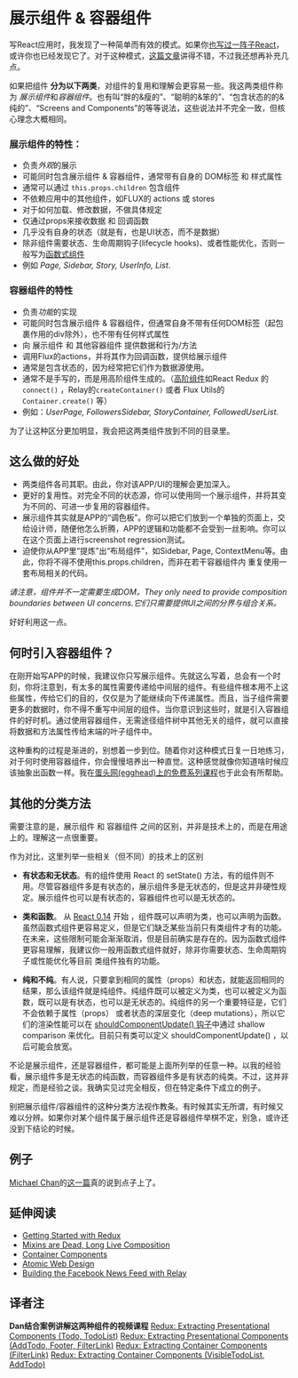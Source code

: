 
# 展示组件 & 容器组件

写React应用时，我发现了一种简单而有效的模式。如果你[也写过一阵子React](http://facebook.github.io/react/blog/2015/03/19/building-the-facebook-news-feed-with-relay.html)，或许你也已经发现它了。对于这种模式，[这篇文章](https://medium.com/@learnreact/container-components-c0e67432e005)讲得不错，不过我还想再补充几点。

如果把组件 **分为以下两类**，对组件的复用和理解会更容易一些。我这两类组件称为 *展示组件*和*容器组件*。也有叫“胖的&瘦的”、“聪明的&笨的”、“包含状态的的&纯的”、“Screens and Components”的等等说法，这些说法并不完全一致，但核心理念大概相同。

### 展示组件的特性：
* 负责*外观*的展示
* 可能同时包含展示组件 & 容器组件，通常带有自身的 DOM标签 和 样式属性
* 通常可以通过 `this.props.children` 包含组件
* 不依赖应用中的其他组件，如FLUX的 actions 或 stores
* 对于如何加载、修改数据，不做具体规定
* 仅通过props来接收数据 和 回调函数
* 几乎没有自身的状态（就是有，也是UI状态，而不是数据）
* 除非组件需要状态、生命周期钩子(lifecycle hooks)、或者性能优化，否则一般写为[函数式组件](https://facebook.github.io/react/blog/2015/10/07/react-v0.14.html#stateless-functional-components)
* 例如 *Page, Sidebar, Story, UserInfo, List*.

### 容器组件的特性
* 负责*功能*的实现
* 可能同时包含展示组件 & 容器组件，但通常自身不带有任何DOM标签（起包裹作用的div除外），也不带有任何样式属性
* 向 展示组件 和 其他容器组件 提供数据和行为/方法
* 调用Flux的actions，并将其作为回调函数，提供给展示组件
* 通常是包含状态的，因为经常把它们作为数据源使用。
* 通常不是手写的，而是用高阶组件生成的。（[高阶组件](https://medium.com/@dan_abramov/mixins-are-dead-long-live-higher-order-components-94a0d2f9e750)如React Redux 的`connect()` ，Relay的`createContainer()` 或者 Flux Utils的 `Container.create()` 等）
* 例如：*UserPage, FollowersSidebar, StoryContainer, FollowedUserList.*

 为了让这种区分更加明显，我会把这两类组件放到不同的目录里。

## 这么做的好处

* 两类组件各司其职。由此，你对该APP/UI的理解会更加深入。
* 更好的复用性。对完全不同的状态源，你可以使用同一个展示组件，并将其变为不同的、可进一步复用的容器组件。
* 展示组件其实就是APP的“调色板”。你可以把它们放到一个单独的页面上，交给设计师，随便他怎么折腾，APP的逻辑和功能都不会受到一丝影响。你可以在这个页面上进行screenshot regression测试。
* 迫使你从APP里“提炼”出“布局组件”，如Sidebar, Page, ContextMenu等。由此，你将不得不使用this.props.children，而非在若干容器组件内 重复使用一套布局相关的代码。

 *请注意，组件并不一定需要生成DOM。They only need to provide composition boundaries between UI concerns.它们只需要提供UI之间的分界与组合关系。*

 好好利用这一点。

## 何时引入容器组件？
 在刚开始写APP的时候，我建议你只写展示组件。先就这么写着，总会有一个时刻，你将注意到，有太多的属性需要传递给中间层的组件。有些组件根本用不上这些属性，传给它们的目的，仅仅是为了能继续向下传递属性。而且，当子组件需要更多的数据时，你不得不重写中间层的组件。当你意识到这些时，就是引入容器组件的好时机。通过使用容器组件，无需途径组件树中其他无关的组件，就可以直接将数据和方法属性传给末端的叶子组件中。

 这种重构的过程是渐进的，别想着一步到位。随着你对这种模式日复一日地练习，对于何时使用容器组件，你会慢慢培养出一种直觉。这种感觉就像你知道啥时候应该抽象出函数一样。我在[蛋头网(egghead)上的免费系列课程](https://egghead.io/series/getting-started-with-redux)也于此会有所帮助。

## 其他的分类方法
 需要注意的是，展示组件 和 容器组件 之间的区别，并非是技术上的，而是在用途上的。理解这一点很重要。

 作为对比，这里列举一些相关（但不同）的技术上的区别

 * **有状态和无状态**。有的组件使用 React 的 setState() 方法，有的组件则不用。尽管容器组件多是有状态的，展示组件多是无状态的，但是这并非硬性规定。展示组件也可以是有状态的，容器组件也可以是无状态的。

 * **类和函数**。 从 [React 0.14](https://facebook.github.io/react/blog/2015/10/07/react-v0.14.html#stateless-functional-components) 开始 ，组件既可以声明为类，也可以声明为函数。虽然函数式组件更容易定义，但是它们缺乏某些当前只有类组件才有的功能。在未来，这些限制可能会渐渐取消，但是目前确实是存在的。因为函数式组件更容易理解，我建议你一般用函数式组件就好，除非你需要状态、生命周期钩子或性能优化等目前 类组件独有的功能。

 * **纯和不纯**。有人说，只要拿到相同的属性（props）和状态，就能返回相同的结果，那么该组件就是纯组件。纯组件既可以被定义为类，也可以被定义为函数，既可以是有状态，也可以是无状态的。纯组件的另一个重要特征是，它们不会依赖于属性（props） 或者状态的深层变化（deep mutations），所以它们的渲染性能可以在 [shouldComponentUpdate() 钩子](https://facebook.github.io/react/docs/pure-render-mixin.html)中通过 shallow comparison 来优化。目前只有类可以定义 shouldComponentUpdate() ，以后可能会放宽。

 不论是展示组件，还是容器组件，都可能是上面所列举的任意一种。以我的经验看，展示组件多是无状态的纯函数，而容器组件多是有状态的纯类。不过，这并非规定，而是经验之谈。我确实见过完全相反，但在特定条件下成立的例子。

 别把展示组件/容器组件的这种分类方法视作教条。有时候其实无所谓，有时候又难以分辨。如果你对某个组件属于展示组件还是容器组件举棋不定，别急，或许还没到下结论的时候。

## 例子
[Michael Chan](https://twitter.com/chantastic)的[这一篇](https://gist.github.com/chantastic/fc9e3853464dffdb1e3c)真的说到点子上了。

## 延伸阅读
* [Getting Started with Redux](https://egghead.io/series/getting-started-with-redux)
* [Mixins are Dead, Long Live Composition](https://medium.com/@dan_abramov/mixins-are-dead-long-live-higher-order-components-94a0d2f9e750)
* [Container Components](https://medium.com/@learnreact/container-components-c0e67432e005)
* [Atomic Web Design](http://bradfrost.com/blog/post/atomic-web-design/)
* [Building the Facebook News Feed with Relay](http://facebook.github.io/react/blog/2015/03/19/building-the-facebook-news-feed-with-relay.html)


## 译者注
**Dan结合案例讲解这两种组件的视频课程**
[Redux: Extracting Presentational Components (Todo, TodoList)](https://egghead.io/lessons/javascript-redux-extracting-presentational-components-todo-todolist)
[Redux: Extracting Presentational Components (AddTodo, Footer, FilterLink)](https://egghead.io/lessons/javascript-redux-extracting-presentational-components-addtodo-footer-filterlink)
[Redux: Extracting Container Components (FilterLink)](https://egghead.io/lessons/javascript-redux-extracting-container-components-filterlink)
[Redux: Extracting Container Components (VisibleTodoList, AddTodo)](https://egghead.io/lessons/javascript-redux-extracting-container-components-visibletodolist-addtodo)
